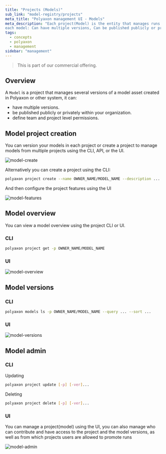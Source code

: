 ```yaml
---
title: "Projects (Models)"
sub_link: "model-registry/projects"
meta_title: "Polyaxon management UI - Models"
meta_description: "Each project(Model) is the entity that manages runs promoted as model versions created in Polyaxon or other system,
each model: Can have multiple versions, Can be published publicly or privately within your organization, Can define team and project level permissions."
tags:
  - concepts
  - polyaxon
  - management
sidebar: "management"
---
```


<blockquote class="commercial">This is part of our commercial offering.</blockquote>

## Overview

A `Model` is a project that manages several versions of a model asset created in Polyaxon or other system, it can:
 * have multiple versions.
 * be published publicly or privately within your organization.
 * define team and project level permissions.

## Model project creation

You can version your models in each project or create a project to manage models from multiple projects using the CLI, API, or the UI.

![model-create](../../../../content/images/dashboard/registry/model-create.png)

Alternatively you can create a project using the CLI:

```bash
polyaxon project create --name OWNER_NAME/MODEL_NAME --description ... --tags tag1,tag2,... 
``` 

And then configure the project features using the UI

![model-features](../../../../content/images/dashboard/registry/model-features.png)

## Model overview

You can view a model overview using the project CLI or UI.

### CLI

```bash
polyaxon project get -p OWNER_NAME/MODEL_NAME
```

### UI

![model-overview](../../../../content/images/dashboard/registry/model-overview.png)

## Model versions

### CLI

```bash
polyaxon models ls -p OWNER_NAME/MODEL_NAME --query ... --sort ...
```

### UI

![model-versions](../../../../content/images/dashboard/registry/model-versions.png)

## Model admin

### CLI

Updating

```bash
polyaxon project update [-p] [-ver]...
```

Deleting

```bash
polyaxon project delete [-p] [-ver]...
```

### UI

You can manage a project(model) using the UI, you can also manage who can contribute and have access to the project and the model versions, 
as well as from which projects users are allowed to promote runs
 
![model-admin](../../../../content/images/dashboard/registry/model-admin.png)

